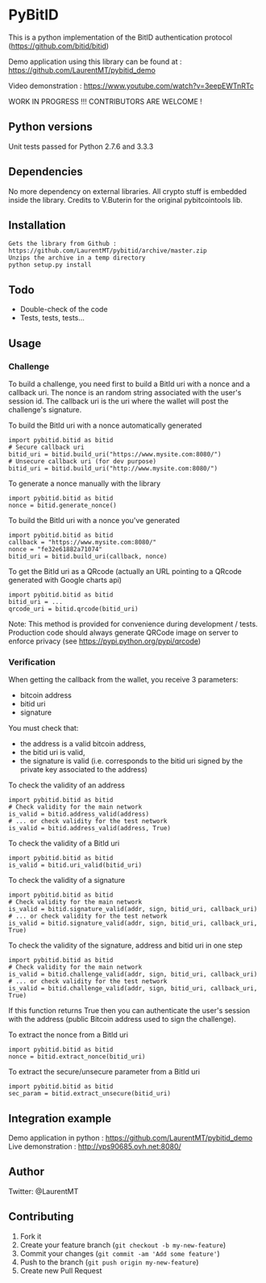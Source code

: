 # PyBitID

This is a python implementation of the BitID authentication protocol (https://github.com/bitid/bitid)

Demo application using this library can be found at : https://github.com/LaurentMT/pybitid_demo

Video demonstration : https://www.youtube.com/watch?v=3eepEWTnRTc


WORK IN PROGRESS !!! CONTRIBUTORS ARE WELCOME !


## Python versions

Unit tests passed for Python 2.7.6 and 3.3.3


## Dependencies

No more dependency on external libraries. All crypto stuff is embedded inside the library. Credits to V.Buterin for the original pybitcointools lib.


## Installation

```
Gets the library from Github : https://github.com/LaurentMT/pybitid/archive/master.zip
Unzips the archive in a temp directory
python setup.py install
```

## Todo

- Double-check of the code
- Tests, tests, tests...


## Usage

### Challenge

To build a challenge, you need first to build a BitId uri with a nonce and a callback uri.
The nonce is an random string associated with the user's session id.
The callback uri is the uri where the wallet will post the challenge's signature.


To build the BitId uri with a nonce automatically generated
```
import pybitid.bitid as bitid
# Secure callback uri
bitid_uri = bitid.build_uri("https://www.mysite.com:8080/")
# Unsecure callback uri (for dev purpose)
bitid_uri = bitid.build_uri("http://www.mysite.com:8080/")
```

To generate a nonce manually with the library
```
import pybitid.bitid as bitid
nonce = bitid.generate_nonce()
```

To build the BitId uri with a nonce you've generated
```
import pybitid.bitid as bitid
callback = "https://www.mysite.com:8080/"
nonce = "fe32e61882a71074"
bitid_uri = bitid.build_uri(callback, nonce)
```

To get the BitId uri as a QRcode (actually an URL pointing to a QRcode generated with Google charts api)
```
import pybitid.bitid as bitid
bitid_uri = ...
qrcode_uri = bitid.qrcode(bitid_uri)
```
Note: 
This method is provided for convenience during development / tests. 
Production code should always generate QRCode image on server to enforce privacy (see  https://pypi.python.org/pypi/qrcode)


### Verification

When getting the callback from the wallet, you receive 3 parameters: 
- bitcoin address 
- bitid uri 
- signature

You must check that:
- the address is a valid bitcoin address,
- the bitid uri is valid,
- the signature is valid (i.e. corresponds to the bitid uri signed by the private key associated to the address)


To check the validity of an address
```
import pybitid.bitid as bitid
# Check validity for the main network
is_valid = bitid.address_valid(address)
# ... or check validity for the test network
is_valid = bitid.address_valid(address, True)
```

To check the validity of a BitId uri 
```
import pybitid.bitid as bitid
is_valid = bitid.uri_valid(bitid_uri)
```

To check the validity of a signature 
```
import pybitid.bitid as bitid
# Check validity for the main network
is_valid = bitid.signature_valid(addr, sign, bitid_uri, callback_uri)
# ... or check validity for the test network
is_valid = bitid.signature_valid(addr, sign, bitid_uri, callback_uri, True)
```

To check the validity of the signature, address and bitid uri in one step 
```
import pybitid.bitid as bitid
# Check validity for the main network
is_valid = bitid.challenge_valid(addr, sign, bitid_uri, callback_uri)
# ... or check validity for the test network
is_valid = bitid.challenge_valid(addr, sign, bitid_uri, callback_uri, True)
```
If this function returns True then you can authenticate the user's session with the address (public Bitcoin address used to sign the challenge).


To extract the nonce from a BitId uri 
```
import pybitid.bitid as bitid
nonce = bitid.extract_nonce(bitid_uri)
```

To extract the secure/unsecure parameter from a BitId uri 
```
import pybitid.bitid as bitid
sec_param = bitid.extract_unsecure(bitid_uri)
```


## Integration example

Demo application in python : https://github.com/LaurentMT/pybitid_demo
Live demonstration : http://vps90685.ovh.net:8080/


## Author
Twitter: @LaurentMT


## Contributing

1. Fork it
2. Create your feature branch (`git checkout -b my-new-feature`)
3. Commit your changes (`git commit -am 'Add some feature'`)
4. Push to the branch (`git push origin my-new-feature`)
5. Create new Pull Request
